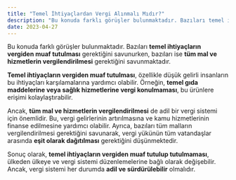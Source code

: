 ```yaml
---
title: "Temel İhtiyaçlardan Vergi Alınmalı Mıdır?"
description: "Bu konuda farklı görüşler bulunmaktadır. Bazıları temel ihtiyaçların vergiden muaf tutulması gerektiğini savunurken, bazıları ise tüm mal ve hizmetlerin vergilendirilmesi gerektiğini savunmaktadır"
date: 2023-04-27
---
```


Bu konuda farklı görüşler bulunmaktadır. Bazıları **temel ihtiyaçların vergiden muaf tutulması** gerektiğini savunurken,
bazıları ise **tüm mal ve hizmetlerin vergilendirilmesi** gerektiğini savunmaktadır.

**Temel ihtiyaçların vergiden muaf tutulması**, özellikle düşük gelirli insanların bu ihtiyaçları karşılamalarına
yardımcı olabilir. Örneğin, **temel gıda maddelerine veya sağlık hizmetlerine vergi konulmaması**, bu ürünlere erişimi
kolaylaştırabilir.

Ancak, **tüm mal ve hizmetlerin vergilendirilmesi** de adil bir vergi sistemi için önemlidir. Bu, vergi gelirlerinin
artırılmasına ve kamu hizmetlerinin finanse edilmesine yardımcı olabilir. Ayrıca, bazıları tüm malların
vergilendirilmesi gerektiğini savunarak, vergi yükünün tüm vatandaşlar arasında **eşit olarak dağıtılması** gerektiğini
düşünmektedir.

Sonuç olarak, **temel ihtiyaçların vergiden muaf tutulup tutulmaması**, ülkeden ülkeye ve vergi sistemi düzenlemelerine
bağlı olarak değişebilir. Ancak, vergi sistemi her durumda **adil ve sürdürülebilir** olmalıdır.
